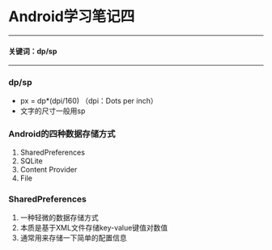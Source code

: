 # Android学习笔记四
---
#### 关键词：dp/sp
---
### dp/sp
- px = dp*(dpi/160) （dpi：Dots per inch）
- 文字的尺寸一般用sp 

### Android的四种数据存储方式
1. SharedPreferences
2. SQLite
3. Content Provider
4. File

### SharedPreferences
1. 一种轻微的数据存储方式
2. 本质是基于XML文件存储key-value键值对数值
3. 通常用来存储一下简单的配置信息